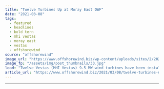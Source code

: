 ```yaml
---
title: "Twelve Turbines Up at Moray East OWF"
date: "2021-03-08"
tags: 
  - featured
  - headlines
  - bold tern
  - mhi vestas
  - moray east
  - vestas
  - offshorewind
source: "offshorewind"
image_url: "https://www.offshorewind.biz/wp-content/uploads/sites/2/2021/03/Moray-East_first-wind-turbine-installed.jpg"
image_fp: "/assets/img/post_thumbnails/33.jpg"
lead: "Twelve Vestas (MHI Vestas) 9.5 MW wind turbines have been installed so far at"
article_url: "https://www.offshorewind.biz/2021/03/08/twelve-turbines-up-at-moray-east-owf/"
---
```


---

